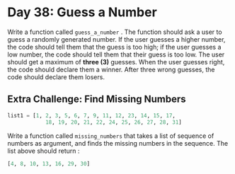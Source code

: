 # Day 38: Guess a Number  

Write a function called `guess_a_number` . The function should ask a user to guess a randomly generated number. If the user guesses a higher number, the code should tell them that the guess is too high; if the user guesses a low number, the code should tell them that their guess is too low. The user should get a maximum of **three (3)** guesses. When the user guesses right, the code should declare them a winner. After three wrong guesses, the code should declare them losers.

## Extra Challenge: Find Missing Numbers  

```python
list1 = [1, 2, 3, 5, 6, 7, 9, 11, 12, 23, 14, 15, 17,  
            18, 19, 20, 21, 22, 24, 25, 26, 27, 28, 31]  
```

Write a function called `missing_numbers` that takes a list of sequence of numbers as argument, and finds the missing numbers in the sequence.  The list above should return :

```python
[4, 8, 10, 13, 16, 29, 30]
```
